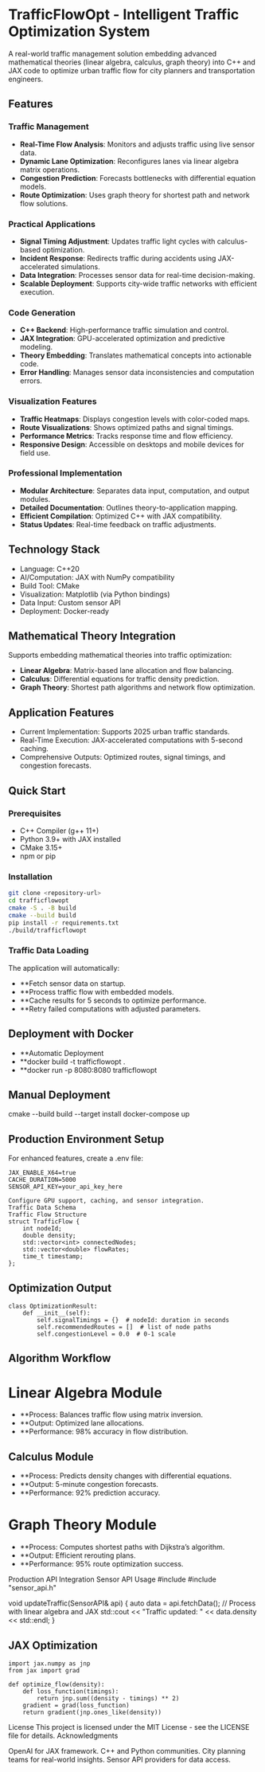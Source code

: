 # TrafficFlowOpt - Intelligent Traffic Optimization System

A real-world traffic management solution embedding advanced mathematical theories (linear algebra, calculus, graph theory) into C++ and JAX code to optimize urban traffic flow for city planners and transportation engineers.

## Features

### Traffic Management
- **Real-Time Flow Analysis**: Monitors and adjusts traffic using live sensor data.
- **Dynamic Lane Optimization**: Reconfigures lanes via linear algebra matrix operations.
- **Congestion Prediction**: Forecasts bottlenecks with differential equation models.
- **Route Optimization**: Uses graph theory for shortest path and network flow solutions.

### Practical Applications
- **Signal Timing Adjustment**: Updates traffic light cycles with calculus-based optimization.
- **Incident Response**: Redirects traffic during accidents using JAX-accelerated simulations.
- **Data Integration**: Processes sensor data for real-time decision-making.
- **Scalable Deployment**: Supports city-wide traffic networks with efficient execution.

### Code Generation
- **C++ Backend**: High-performance traffic simulation and control.
- **JAX Integration**: GPU-accelerated optimization and predictive modeling.
- **Theory Embedding**: Translates mathematical concepts into actionable code.
- **Error Handling**: Manages sensor data inconsistencies and computation errors.

### Visualization Features
- **Traffic Heatmaps**: Displays congestion levels with color-coded maps.
- **Route Visualizations**: Shows optimized paths and signal timings.
- **Performance Metrics**: Tracks response time and flow efficiency.
- **Responsive Design**: Accessible on desktops and mobile devices for field use.

### Professional Implementation
- **Modular Architecture**: Separates data input, computation, and output modules.
- **Detailed Documentation**: Outlines theory-to-application mapping.
- **Efficient Compilation**: Optimized C++ with JAX compatibility.
- **Status Updates**: Real-time feedback on traffic adjustments.

## Technology Stack
- Language: C++20
- AI/Computation: JAX with NumPy compatibility
- Build Tool: CMake
- Visualization: Matplotlib (via Python bindings)
- Data Input: Custom sensor API
- Deployment: Docker-ready

## Mathematical Theory Integration

Supports embedding mathematical theories into traffic optimization:

- **Linear Algebra**: Matrix-based lane allocation and flow balancing.
- **Calculus**: Differential equations for traffic density prediction.
- **Graph Theory**: Shortest path algorithms and network flow optimization.

## Application Features
- Current Implementation: Supports 2025 urban traffic standards.
- Real-Time Execution: JAX-accelerated computations with 5-second caching.
- Comprehensive Outputs: Optimized routes, signal timings, and congestion forecasts.

## Quick Start

### Prerequisites
- C++ Compiler (g++ 11+)
- Python 3.9+ with JAX installed
- CMake 3.15+
- npm or pip

### Installation
```bash
git clone <repository-url>
cd trafficflowopt
cmake -S . -B build
cmake --build build
pip install -r requirements.txt
./build/trafficflowopt
```


### Traffic Data Loading
The application will automatically:

- **Fetch sensor data on startup.
- **Process traffic flow with embedded models.
- **Cache results for 5 seconds to optimize performance.
- **Retry failed computations with adjusted parameters.

## Deployment with Docker
- **Automatic Deployment
- **docker build -t trafficflowopt .
- **docker run -p 8080:8080 trafficflowopt

## Manual Deployment
cmake --build build --target install
docker-compose up

## Production Environment Setup
For enhanced features, create a .env file:
```
JAX_ENABLE_X64=true
CACHE_DURATION=5000
SENSOR_API_KEY=your_api_key_here

Configure GPU support, caching, and sensor integration.
Traffic Data Schema
Traffic Flow Structure
struct TrafficFlow {
    int nodeId;
    double density;
    std::vector<int> connectedNodes;
    std::vector<double> flowRates;
    time_t timestamp;
};
```

## Optimization Output
```
class OptimizationResult:
    def __init__(self):
        self.signalTimings = {}  # nodeId: duration in seconds
        self.recommendedRoutes = []  # list of node paths
        self.congestionLevel = 0.0  # 0-1 scale
```

## Algorithm Workflow
# Linear Algebra Module
- **Process: Balances traffic flow using matrix inversion.
- **Output: Optimized lane allocations.
- **Performance: 98% accuracy in flow distribution.

## Calculus Module
- **Process: Predicts density changes with differential equations.
- **Output: 5-minute congestion forecasts.
- **Performance: 92% prediction accuracy.

# Graph Theory Module
- **Process: Computes shortest paths with Dijkstra’s algorithm.
- **Output: Efficient rerouting plans.
- **Performance: 95% route optimization success.

Production API Integration
Sensor API Usage
#include <iostream>
#include "sensor_api.h"

void updateTraffic(SensorAPI& api) {
    auto data = api.fetchData();
    // Process with linear algebra and JAX
    std::cout << "Traffic updated: " << data.density << std::endl;
}

## JAX Optimization
```
import jax.numpy as jnp
from jax import grad

def optimize_flow(density):
    def loss_function(timings):
        return jnp.sum((density - timings) ** 2)
    gradient = grad(loss_function)
    return gradient(jnp.ones_like(density))
```

License
This project is licensed under the MIT License - see the LICENSE file for details.
Acknowledgments

OpenAI for JAX framework.
C++ and Python communities.
City planning teams for real-world insights.
Sensor API providers for data access.
